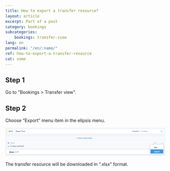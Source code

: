 ```yaml
---
title: How to export a transfer resource?
layout: article
excerpt: Part of a post
category: bookings
subcategories:
    bookings: transfer-view
lang: en
permalink: "/en/:name/"
ref: how-to-export-a-transfer-resource
cat: some
---
```


## **Step 1**

Go to "Bookings > Transfer view".

## **Step 2**

Сhoose “Export” menu item in the elipsis menu.

![How_to_export__a_transfer_resource1](/assets/images/how_to_export_a_transfer_resource1.png)

The transfer resource will be downloaded in “.xlsx” format.
